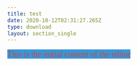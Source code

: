 ```yaml
---
title: test
date: 2020-10-12T02:31:27.265Z
type: download
layout: section_single
---
```

<p><span style="font-family: 'Gothic A1'; font-size: 14pt; color: #e03e2d; background-color: #3598db;">This is the initial content of the editor</span></p>
<p>&nbsp;</p>
